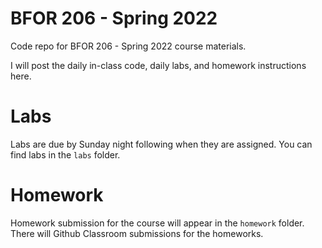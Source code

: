 # BFOR 206 - Spring 2022
Code repo for BFOR 206 - Spring 2022 course materials.

I will post the daily in-class code, daily labs, and homework
instructions here.

# Labs
Labs are due by Sunday night following when they are assigned.
You can find labs in the `labs` folder.

# Homework
Homework submission for the course will appear in the
`homework` folder. There will Github Classroom submissions
for the homeworks. 

